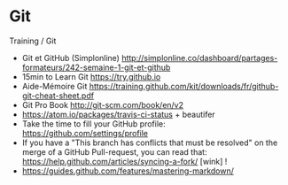 # Git

Training / Git

* Git et GitHub (Simplonline) http://simplonline.co/dashboard/partages-formateurs/242-semaine-1-git-et-github
* 15min to Learn Git https://try.github.io
* Aide-Mémoire Git https://training.github.com/kit/downloads/fr/github-git-cheat-sheet.pdf
* Git Pro Book http://git-scm.com/book/en/v2
* https://atom.io/packages/travis-ci-status + beautifer
* Take the time to fill your GitHub profile: https://github.com/settings/profile
* If you have a "This branch has conflicts that must be resolved" on the merge of a GitHub Pull-request, you can read that: https://help.github.com/articles/syncing-a-fork/ [wink] !
* https://guides.github.com/features/mastering-markdown/
